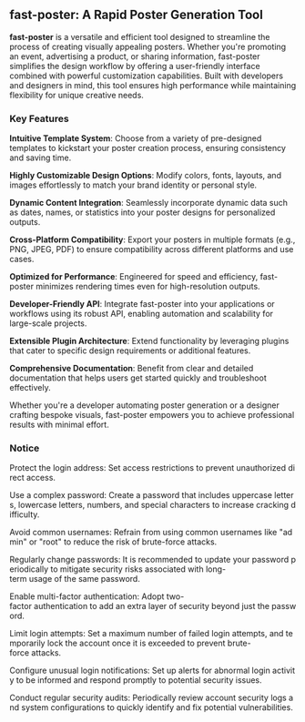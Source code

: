 ## fast-poster: A Rapid Poster Generation Tool

**fast-poster** is a versatile and efficient tool designed to streamline the process of creating visually appealing posters. Whether you're promoting an event, advertising a product, or sharing information, fast-poster simplifies the design workflow by offering a user-friendly interface combined with powerful customization capabilities. Built with developers and designers in mind, this tool ensures high performance while maintaining flexibility for unique creative needs.

### Key Features

**Intuitive Template System**: Choose from a variety of pre-designed templates to kickstart your poster creation process, ensuring consistency and saving time.
  
**Highly Customizable Design Options**: Modify colors, fonts, layouts, and images effortlessly to match your brand identity or personal style.

**Dynamic Content Integration**: Seamlessly incorporate dynamic data such as dates, names, or statistics into your poster designs for personalized outputs.

**Cross-Platform Compatibility**: Export your posters in multiple formats (e.g., PNG, JPEG, PDF) to ensure compatibility across different platforms and use cases.

**Optimized for Performance**: Engineered for speed and efficiency, fast-poster minimizes rendering times even for high-resolution outputs.

**Developer-Friendly API**: Integrate fast-poster into your applications or workflows using its robust API, enabling automation and scalability for large-scale projects.

**Extensible Plugin Architecture**: Extend functionality by leveraging plugins that cater to specific design requirements or additional features.

**Comprehensive Documentation**: Benefit from clear and detailed documentation that helps users get started quickly and troubleshoot effectively.

Whether you're a developer automating poster generation or a designer crafting bespoke visuals, fast-poster empowers you to achieve professional results with minimal effort.

### Notice

Protect the login address: Set access restrictions to prevent unauthorized direct access.
    
Use a complex password: Create a password that includes uppercase letters, lowercase letters, numbers, and special characters to increase cracking difficulty.
    
Avoid common usernames: Refrain from using common usernames like "admin" or "root" to reduce the risk of brute-force attacks.
    
Regularly change passwords: It is recommended to update your password periodically to mitigate security risks associated with long-term usage of the same password.
    
Enable multi-factor authentication: Adopt two-factor authentication to add an extra layer of security beyond just the password.
    
Limit login attempts: Set a maximum number of failed login attempts, and temporarily lock the account once it is exceeded to prevent brute-force attacks.
    
Configure unusual login notifications: Set up alerts for abnormal login activity to be informed and respond promptly to potential security issues.
    
Conduct regular security audits: Periodically review account security logs and system configurations to quickly identify and fix potential vulnerabilities.
        